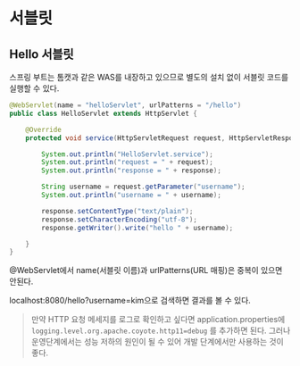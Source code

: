 # 서블릿

## Hello 서블릿

스프링 부트는 톰캣과 같은 WAS를 내장하고 있으므로 별도의 설치 없이 서블릿 코드를 실행할 수 있다.

```java
@WebServlet(name = "helloServlet", urlPatterns = "/hello")
public class HelloServlet extends HttpServlet {

    @Override
    protected void service(HttpServletRequest request, HttpServletResponse response) throws ServletException, IOException {

        System.out.println("HelloServlet.service");
        System.out.println("request = " + request);
        System.out.println("response = " + response);

        String username = request.getParameter("username");
        System.out.println("username = " + username);

        response.setContentType("text/plain");
        response.setCharacterEncoding("utf-8");
        response.getWriter().write("hello " + username);

    }
}
```

@WebServlet에서 name(서블릿 이름)과 urlPatterns(URL 매핑)은 중복이 있으면 안된다.

localhost:8080/hello?username=kim으로 검색하면 결과를 볼 수 있다.

> 만약 HTTP 요청 메세지를 로그로 확인하고 싶다면 application.properties에 `logging.level.org.apache.coyote.http11=debug` 를 추가하면 된다. 그러나 운영단계에서는 성능 저하의 원인이 될 수 있어 개발 단계에서만 사용하는 것이 좋다.
>